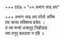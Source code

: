 +++
title = "०५ अभागः सन्न् अप"

+++
अभागः सन्न् अप परेतो अस्मि  
तव क्रत्वा तविषस्य प्रचेतः ।  
तं त्वा मन्यो अक्रतुर् जिहीडाहं  
स्वा तनूर् बलदावा न एहि ॥
